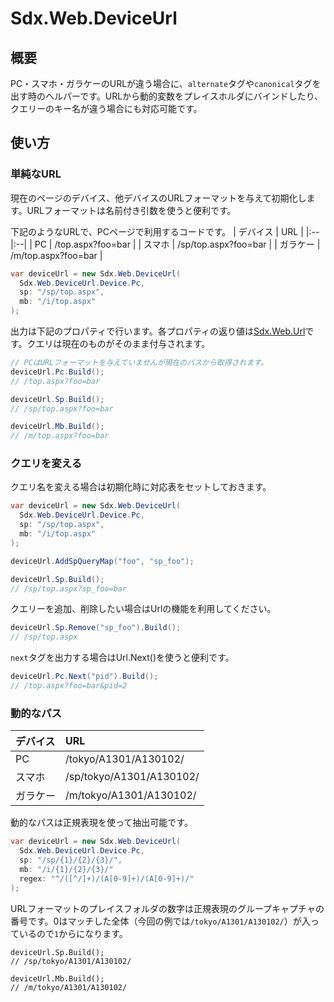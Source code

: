 # Sdx.Web.DeviceUrl

## 概要

PC・スマホ・ガラケーのURLが違う場合に、`alternate`タグや`canonical`タグを出す時のヘルパーです。URLから動的変数をプレイスホルダにバインドしたり、クエリーのキー名が違う場合にも対応可能です。

## 使い方


### 単純なURL
現在のページのデバイス、他デバイスのURLフォーマットを与えて初期化します。URLフォーマットは名前付き引数を使うと便利です。

下記のようなURLで、PCページで利用するコードです。
| デバイス | URL |
|:--|:--|
| PC | /top.aspx?foo=bar |
| スマホ | /sp/top.aspx?foo=bar |
| ガラケー | /m/top.aspx?foo=bar |

```c#
var deviceUrl = new Sdx.Web.DeviceUrl(
  Sdx.Web.DeviceUrl.Device.Pc,
  sp: "/sp/top.aspx",
  mb: "/i/top.aspx"
);
```

出力は下記のプロパティで行います。各プロパティの返り値は[Sdx.Web.Url](Sdx.Web.Url.md)です。クエリは現在のものがそのまま付与されます。

```c#
// PCはURLフォーマットを与えていませんが現在のパスから取得されます。
deviceUrl.Pc.Build();
// /top.aspx?foo=bar

deviceUrl.Sp.Build();
// /sp/top.aspx?foo=bar

deviceUrl.Mb.Build();
// /m/top.aspx?foo=bar
```

### クエリを変える

クエリ名を変える場合は初期化時に対応表をセットしておきます。

```c#
var deviceUrl = new Sdx.Web.DeviceUrl(
  Sdx.Web.DeviceUrl.Device.Pc,
  sp: "/sp/top.aspx",
  mb: "/i/top.aspx"
);

deviceUrl.AddSpQueryMap("foo", "sp_foo");
```

```c#
deviceUrl.Sp.Build();
// /sp/top.aspx?sp_foo=bar
```

クエリーを追加、削除したい場合はUrlの機能を利用してください。

```c#
deviceUrl.Sp.Remove("sp_foo").Build();
// /sp/top.aspx
```

`next`タグを出力する場合はUrl.Next()を使うと便利です。

```c#
deviceUrl.Pc.Next("pid").Build();
// /top.aspx?foo=bar&pid=2
```

### 動的なパス

| デバイス | URL |
|:--|:--|
| PC | /tokyo/A1301/A130102/ |
| スマホ | /sp/tokyo/A1301/A130102/ |
| ガラケー | /m/tokyo/A1301/A130102/ |

動的なパスは正規表現を使って抽出可能です。

```c#
var deviceUrl = new Sdx.Web.DeviceUrl(
  Sdx.Web.DeviceUrl.Device.Pc,
  sp: "/sp/{1}/{2}/{3}/",
  mb: "/i/{1}/{2}/{3}/"
  regex: "^/([^/]+)/(A[0-9]+)/(A[0-9]+)/"
);
```

URLフォーマットのプレイスフォルダの数字は正規表現のグループキャプチャの番号です。0はマッチした全体（今回の例では`/tokyo/A1301/A130102/`）が入っているので`1`からになります。

```
deviceUrl.Sp.Build();
// /sp/tokyo/A1301/A130102/

deviceUrl.Mb.Build();
// /m/tokyo/A1301/A130102/
```
